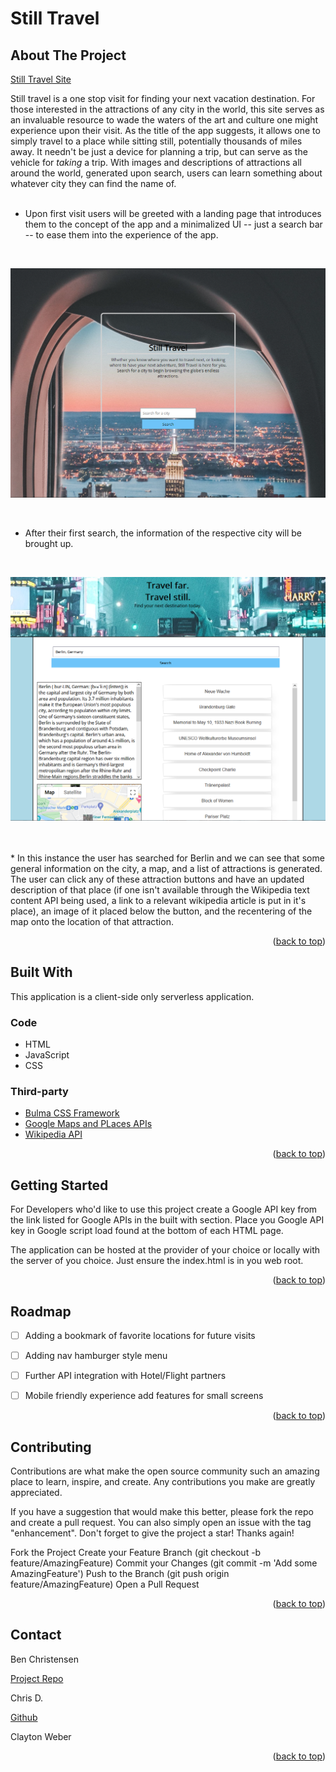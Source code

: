 # Still Travel

## About The Project

[Still Travel Site](https://b-e-christensen.github.io/travel-app/)

Still travel is a one stop visit for finding your next vacation destination. For those interested in the attractions of any city in the world, this site serves as an invaluable resource to wade the waters of the art and culture one might experience upon their visit. As the title of the app suggests, it allows one to simply travel to a place while sitting still, potentially thousands of miles away. It needn't be just a device for planning a trip, but can serve as the vehicle for <i>taking</i> a trip. With images and descriptions of attractions all around the world, generated upon search, users can learn something about whatever city they can find the name of. 
<br>
<br>

* Upon first visit users will be greeted with a landing page that introduces them to the concept of the app and a minimalized UI -- just a search bar -- to ease them into the experience of the app. 
<br>


![image of landing page](./assets/images/landing-page.png)

<br>

* After their first search, the information of the respective city will be brought up. 

<br>

![image of main app](./assets/images/main-page.png)

<br>
<br>
* In this instance the user has searched for Berlin and we can see that some general information on the city, a map, and a list of attractions is generated. The user can click any of these attraction buttons and have an updated description of that place (if one isn't available through the Wikipedia text content API being used, a link to a relevant wikipedia article is put in it's place), an image of it placed below the button, and the recentering of the map onto the location of that attraction.

<p align="right">(<a href="#about-the-project">back to top</a>)</p>

## Built With

This application is a client-side only serverless application.

### Code

- HTML
- JavaScript
- CSS

### Third-party
- [Bulma CSS Framework](https://bulma.io/)
- [Google Maps and PLaces APIs](https://console.developers.google.com/apis/)
- [Wikipedia API](https://www.mediawiki.org/wiki/API:Main_page)

<p align="right">(<a href="#about-the-project">back to top</a>)</p>

## Getting Started 

For Developers who'd like to use this project create a Google API key from the link listed for Google APIs in the built with section. Place you Google API key in Google script load found at the bottom of each HTML page.

The application can be hosted at the provider of your choice or locally with the server of you choice. Just ensure the index.html is in you web root. 

<p align="right">(<a href="#about-the-project">back to top</a>)</p>

## Roadmap

- [ ] Adding a bookmark of favorite locations for future visits 
- [ ] Adding nav hamburger style menu
- [ ] Further API integration with Hotel/Flight partners
- [ ] Mobile friendly experience add features for small screens 


<p align="right">(<a href="#about-the-project">back to top</a>)</p>

## Contributing

Contributions are what make the open source community such an amazing place to learn, inspire, and create. Any contributions you make are greatly appreciated.

If you have a suggestion that would make this better, please fork the repo and create a pull request. You can also simply open an issue with the tag "enhancement". Don't forget to give the project a star! Thanks again!

Fork the Project
Create your Feature Branch (git checkout -b feature/AmazingFeature)
Commit your Changes (git commit -m 'Add some AmazingFeature')
Push to the Branch (git push origin feature/AmazingFeature)
Open a Pull Request

<p align="right">(<a href="#about-the-project">back to top</a>)</p>

## Contact

Ben Christensen 

[Project Repo](https://github.com/b-e-christensen)

Chris D.

[Github](https://github.com/anon123123123)

Clayton Weber 

<p align="right">(<a href="#about-the-project">back to top</a>)</p>